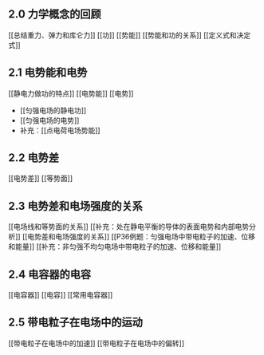
## 2.0 力学概念的回顾
[[总结重力、弹力和库仑力]]
[[功]]
[[势能]]
[[势能和功的关系]]
[[定义式和决定式]]

## 2.1 电势能和电势

[[静电力做功的特点]]
[[电势能]]
[[电势]]
- [[匀强电场的静电功]]
- [[匀强电场的电势]]
- 补充：[[点电荷电场势能]]

## 2.2 电势差
[[电势差]]
[[等势面]]

## 2.3 电势差和电场强度的关系
[[电场线和等势面的关系]]
[[补充：处在静电平衡的导体的表面电势和内部电势分析]]
[[电势差和电场强度的关系]]
[[P36例题：匀强电场中带电粒子的加速、位移和能量]]
[[补充：非匀强不均匀电场中带电粒子的加速、位移和能量]]

## 2.4 电容器的电容

[[电容器]]
[[电容]]
[[常用电容器]]

## 2.5 带电粒子在电场中的运动

[[带电粒子在电场中的加速]]
[[带电粒子在电场中的偏转]]






